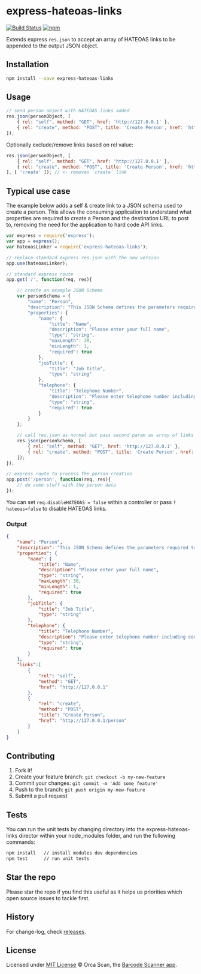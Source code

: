 # express-hateoas-links

[![Build Status](https://travis-ci.org/orca-scan/express-hateoas-links.svg?branch=master)](https://travis-ci.org/orca-scan/express-hateoas-links) [![npm](https://img.shields.io/npm/dt/express-hateoas-links.svg)](https://www.npmjs.com/package/express-hateoas-links)

Extends express `res.json` to accept an array of HATEOAS links to be appended to the output JSON object.

## Installation

```bash
npm install --save express-hateoas-links
```

## Usage

```js
// send person object with HATEOAS links added
res.json(personObject, [
    { rel: "self", method: "GET", href: 'http://127.0.0.1' },
    { rel: "create", method: "POST", title: 'Create Person', href: 'http://127.0.0.1/person' }
]);
```

Optionally exclude/remove links based on rel value:

```js
res.json(personObject, [
    { rel: "self", method: "GET", href: 'http://127.0.0.1' },
    { rel: "create", method: "POST", title: 'Create Person', href: 'http://127.0.0.1/person' }
], [ 'create' ]); // <- removes `create` link
```

## Typical use case

The example below adds a self & create link to a JSON schema used to create a person. This allows the consuming application to understand what properties are required to create a Person and the destination URL to post to, removing the need for the application to hard code API links. 

```js
var express = require('express');
var app = express();
var hateoasLinker = require('express-hateoas-links');

// replace standard express res.json with the new version
app.use(hateoasLinker);

// standard express route
app.get('/', function(req, res){

    // create an example JSON Schema
    var personSchema = {
        "name": "Person",
        "description": "This JSON Schema defines the parameters required to create a Person object",
        "properties": {
            "name": {
                "title": "Name",
                "description": "Please enter your full name",
                "type": "string",
                "maxLength": 30,
                "minLength": 1,
                "required": true
            },
            "jobTitle": {
                "title": "Job Title",
                "type": "string"
            },
            "telephone": {
                "title": "Telephone Number",
                "description": "Please enter telephone number including country code",
                "type": "string",
                "required": true
            }
        }
    };

    // call res.json as normal but pass second param as array of links
    res.json(personSchema, [
        { rel: "self", method: "GET", href: 'http://127.0.0.1' },
        { rel: "create", method: "POST", title: 'Create Person', href: 'http://127.0.0.1/person' }
    ]);
});

// express route to process the person creation
app.post('/person', function(req, res){
    // do some stuff with the person data
});
```

You can set `req.disableHATEOAS = false` within a controller or pass `?hateoas=false` to disable HATEOAS links.

### Output

```json
{
    "name": "Person",
    "description": "This JSON Schema defines the parameters required to create a Person object",
    "properties": {
        "name": {
            "title": "Name",
            "description": "Please enter your full name",
            "type": "string",
            "maxLength": 30,
            "minLength": 1,
            "required": true
        },
        "jobTitle": {
            "title": "Job Title",
            "type": "string"
        },
        "telephone": {
            "title": "Telephone Number",
            "description": "Please enter telephone number including country code",
            "type": "string",
            "required": true
        }
    },
    "links":[
        {
            "rel": "self",
            "method": "GET",
            "href": "http://127.0.0.1"
        },
        {
            "rel": "create",
            "method": "POST",
            "title": "Create Person",
            "href": "http://127.0.0.1/person"
        }
    ]
}
```

## Contributing

1. Fork it!
2. Create your feature branch: `git checkout -b my-new-feature`
3. Commit your changes: `git commit -m 'Add some feature'`
4. Push to the branch: `git push origin my-new-feature`
5. Submit a pull request

## Tests

You can run the unit tests by changing directory into the express-hateoas-links director within your node_modules folder, and run the following commands:

```bash
npm install   // install modules dev dependencies
npm test      // run unit tests
```

## Star the repo

Please star the repo if you find this useful as it helps us priorities which open source issues to tackle first.

## History

For change-log, check [releases](https://github.com/orca-scan/express-hateoas-links/releases).

## License

Licensed under [MIT License](LICENSE) &copy; Orca Scan, the [Barcode Scanner app](https://orcascan.com).

